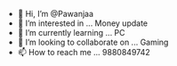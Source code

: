- 👋 Hi, I’m @Pawanjaa
- 👀 I’m interested in ... Money update 
- 🌱 I’m currently learning ... PC
- 💞️ I’m looking to collaborate on ... Gaming 
- 📫 How to reach me ... 9880849742

<!---
Pawanjaa/Pawanjaa is a ✨ special ✨ repository because its `README.md` (this file) appears on your GitHub profile.
You can click the Preview link to take a look at your changes.
--->
